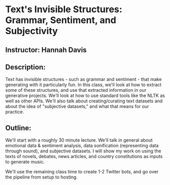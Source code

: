 # Text's Invisible Structures: Grammar, Sentiment, and Subjectivity 

## Instructor: Hannah Davis


## Description: 

Text has invisible structures - such as grammar and sentiment - that make generating with it particularly fun. In this class, we'll look at how to extract some of these structures, and use that extracted information in our generative projects. We'll look at how to use standard tools like the NLTK as well as other APIs. We'll also talk about creating/curating text datasets and about the idea of "subjective datasets," and what that means for our practice. 


## Outline:

We'll start with a roughly 30 minute lecture. We'll talk in general about emotional data & sentiment analysis, data sonification (representing data through sound), and subjective datasets. I will show my work on using the texts of novels, debates, news articles, and country constitutions as inputs to generate music.

We'll use the remaining class time to create 1-2 Twitter bots, and go over the pipeline from setup to hosting.
